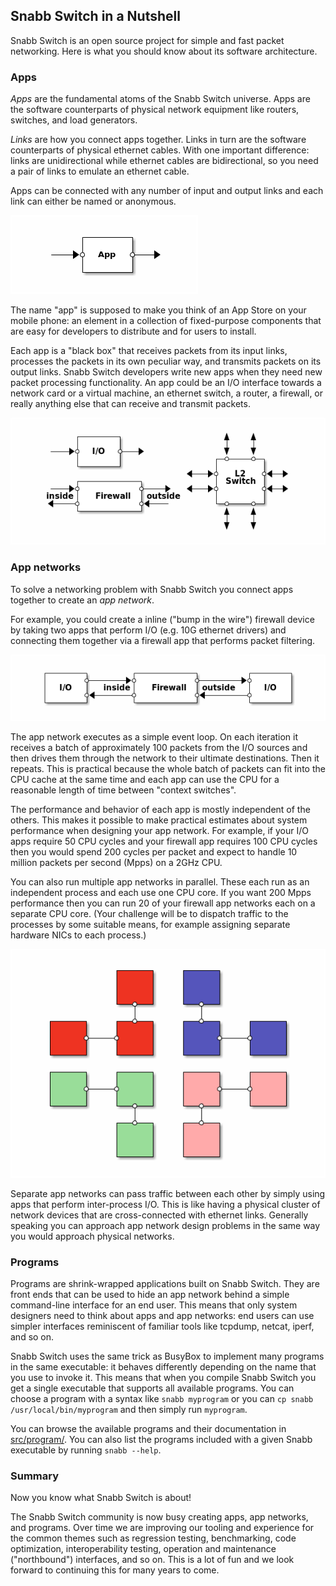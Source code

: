 ## Snabb Switch in a Nutshell

Snabb Switch is an open source project for simple and fast packet
networking. Here is what you should know about its software
architecture.

### Apps

*Apps* are the fundamental atoms of the Snabb Switch universe. Apps
are the software counterparts of physical network equipment like
routers, switches, and load generators.

*Links* are how you connect apps together. Links in turn are the
software counterparts of physical ethernet cables. With one important
difference: links are unidirectional while ethernet cables are
bidirectional, so you need a pair of links to emulate an ethernet
cable.

Apps can be connected with any number of input and output links and
each link can either be named or anonymous.


![SimpleApp](.images/SimpleApp.png)


The name "app" is supposed to make you think of an App Store on your
mobile phone: an element in a collection of fixed-purpose components
that are easy for developers to distribute and for users to install.

Each app is a "black box" that receives packets from its input links,
processes the packets in its own peculiar way, and transmits packets
on its output links. Snabb Switch developers write new apps when they
need new packet processing functionality. An app could be an I/O
interface towards a network card or a virtual machine, an ethernet
switch, a router, a firewall, or really anything else that can receive
and transmit packets.

![KindsOfApps](.images/KindsOfApps.png)
   
### App networks

To solve a networking problem with Snabb Switch you connect apps
together to create an *app network*.

For example, you could create a inline ("bump in the wire") firewall
device by taking two apps that perform I/O (e.g. 10G ethernet drivers)
and connecting them together via a firewall app that performs packet
filtering.

![FirewallAppNetwork](.images/FirewallAppNetwork.png)

The app network executes as a simple event loop. On each iteration it
receives a batch of approximately 100 packets from the I/O sources and
then drives them through the network to their ultimate destinations.
Then it repeats. This is practical because the whole batch of packets
can fit into the CPU cache at the same time and each app can use the
CPU for a reasonable length of time between "context switches".

The performance and behavior of each app is mostly independent of the
others. This makes it possible to make practical estimates about
system performance when designing your app network. For example, if
your I/O apps require 50 CPU cycles and your firewall app requires 100
CPU cycles then you would spend 200 cycles per packet and expect to
handle 10 million packets per second (Mpps) on a 2GHz CPU.

You can also run multiple app networks in parallel. These each run as
an independent process and each use one CPU core. If you want 200 Mpps
performance then you can run 20 of your firewall app networks each on
a separate CPU core. (Your challenge will be to dispatch traffic to
the processes by some suitable means, for example assigning separate
hardware NICs to each process.)

![Processes](.images/Processes.png)


Separate app networks can pass traffic between each other by simply
using apps that perform inter-process I/O. This is like having a
physical cluster of network devices that are cross-connected with
ethernet links. Generally speaking you can approach app network design
problems in the same way you would approach physical networks.

### Programs

Programs are shrink-wrapped applications built on Snabb Switch. They
are front ends that can be used to hide an app network behind a simple
command-line interface for an end user. This means that only system
designers need to think about apps and app networks: end users can use
simpler interfaces reminiscent of familiar tools like tcpdump, netcat,
iperf, and so on.

Snabb Switch uses the same trick as BusyBox to implement many programs
in the same executable: it behaves differently depending on the name
that you use to invoke it. This means that when you compile Snabb
Switch you get a single executable that supports all available
programs. You can choose a program with a syntax like `snabb
myprogram` or you can `cp snabb /usr/local/bin/myprogram` and then
simply run `myprogram`.

You can browse the available programs and their documentation in
[src/program/](https://github.com/SnabbCo/snabbswitch/tree/master/src/program).
You can also list the programs included with a given Snabb executable
by running `snabb --help`.

### Summary

Now you know what Snabb Switch is about!

The Snabb Switch community is now busy creating apps, app networks,
and programs. Over time we are improving our tooling and experience
for the common themes such as regression testing, benchmarking, code
optimization, interoperability testing, operation and maintenance
("northbound") interfaces, and so on. This is a lot of fun and we look
forward to continuing this for many years to come.
